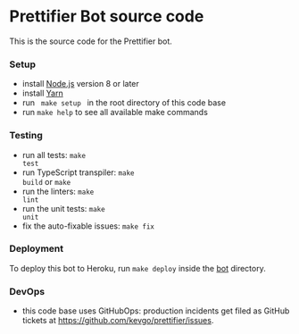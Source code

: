 # Prettifier Bot source code

This is the source code for the Prettifier bot.

### Setup

- install [Node.js](https://nodejs.org) version 8 or later
- install [Yarn](https://yarnpkg.com/en/docs/install)
- run <code textrun="verify-make-command"> make setup </code> in the root
  directory of this code base
- run `make help` to see all available make commands

### Testing

- run all tests: <code textrun="verify-make-command">make test</code>
- run TypeScript transpiler: <code textrun="verify-make-command">make
  build</code> or `make`
- run the linters: <code textrun="verify-make-command">make lint</code>
- run the unit tests: <code textrun="verify-make-command">make unit</code>
- fix the auto-fixable issues: <code textrun="verify-make-command">make
  fix</code>

### Deployment

To deploy this bot to Heroku, run `make deploy` inside the [bot](bot/)
directory.

### DevOps

- this code base uses GitHubOps: production incidents get filed as GitHub
  tickets at https://github.com/kevgo/prettifier/issues.
